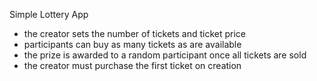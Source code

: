 Simple Lottery App

- the creator sets the number of tickets and ticket price
- participants can buy as many tickets as are available
- the prize is awarded to a random participant once all tickets are sold
- the creator must purchase the first ticket on creation
